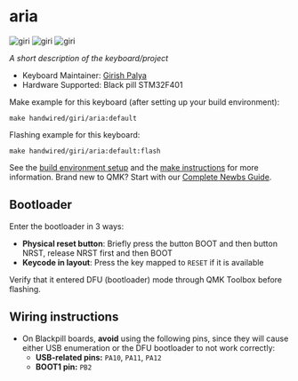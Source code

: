 # aria

![giri](https://i.imgur.com/7HjXotx.jpg)
![giri](https://i.imgur.com/o7rhdtJ.jpg)
![giri](https://i.imgur.com/gi0ZL6s.jpg)

*A short description of the keyboard/project*

* Keyboard Maintainer: [Girish Palya](https://github.com/girishji)
* Hardware Supported: Black pill STM32F401

Make example for this keyboard (after setting up your build environment):

    make handwired/giri/aria:default

Flashing example for this keyboard:

    make handwired/giri/aria:default:flash

See the [build environment setup](https://docs.qmk.fm/#/getting_started_build_tools) and the [make instructions](https://docs.qmk.fm/#/getting_started_make_guide) for more information. Brand new to QMK? Start with our [Complete Newbs Guide](https://docs.qmk.fm/#/newbs).

## Bootloader

Enter the bootloader in 3 ways:

* **Physical reset button**: Briefly press the button BOOT and then button NRST, release NRST first and then BOOT 
* **Keycode in layout**: Press the key mapped to `RESET` if it is available

Verify that it entered DFU (bootloader) mode through QMK Toolbox before
flashing.

## Wiring instructions

- On Blackpill boards, **avoid** using the following pins, since they will cause either USB enumeration or the DFU bootloader to not work correctly:
  - **USB-related pins:** `PA10`, `PA11`, `PA12`
  - **BOOT1 pin:** `PB2`
